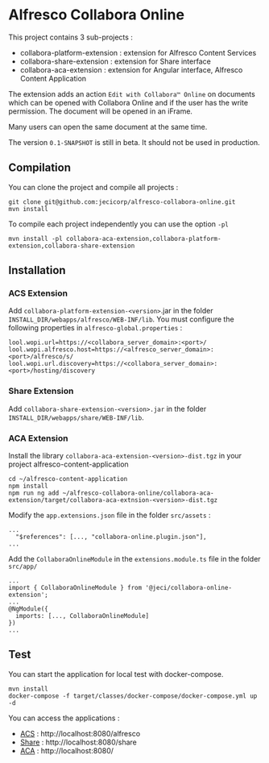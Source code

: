 # Alfresco Collabora Online

This project contains 3 sub-projects :
* collabora-platform-extension : extension for Alfresco Content Services
* collabora-share-extension : extension for Share interface
* collabora-aca-extension : extension for Angular interface, Alfresco Content Application

The extension adds an action `Edit with Collabora™ Online` on documents which can be opened with Collabora Online and if the user has the write permission. The document will be opened in an iFrame.

Many users can open the same document at the same time.

The version `0.1-SNAPSHOT` is still in beta. It should not be used in production.

## Compilation

You can clone the project and compile all projects :

```
git clone git@github.com:jecicorp/alfresco-collabora-online.git
mvn install
```

To compile each project independently you can use the option `-pl`

```
mvn install -pl collabora-aca-extension,collabora-platform-extension,collabora-share-extension
```

## Installation

### ACS Extension

Add `collabora-platform-extension-<version>`.jar in the folder `INSTALL_DIR/webapps/alfresco/WEB-INF/lib`.
You must configure the following properties in `alfresco-global.properties` :

```
lool.wopi.url=https://<collabora_server_domain>:<port>/
lool.wopi.alfresco.host=https://<alfresco_server_domain>:<port>/alfresco/s/
lool.wopi.url.discovery=https://<collabora_server_domain>:<port>/hosting/discovery
```

### Share Extension

Add `collabora-share-extension-<version>.jar` in the folder `INSTALL_DIR/webapps/share/WEB-INF/lib`.

### ACA Extension

Install the library `collabora-aca-extension-<version>-dist.tgz` in your project alfresco-content-application
```
cd ~/alfresco-content-application
npm install
npm run ng add ~/alfresco-collabora-online/collabora-aca-extension/target/collabora-aca-extnsion-<version>-dist.tgz
```

Modify the `app.extensions.json` file in the folder `src/assets` :
```
...
  "$references": [..., "collabora-online.plugin.json"],
...
```

Add the `CollaboraOnlineModule` in the `extensions.module.ts` file in the folder `src/app/`
```
...
import { CollaboraOnlineModule } from '@jeci/collabora-online-extension';
...
@NgModule({
  imports: [..., CollaboraOnlineModule]
})
...
```

## Test

You can start the application for local test with docker-compose.

```
mvn install
docker-compose -f target/classes/docker-compose/docker-compose.yml up -d
```

You can access the applications :
* [ACS](http://localhost:8080/alfresco) : http://localhost:8080/alfresco
* [Share](http://localhost:8080/share) : http://localhost:8080/share
* [ACA](http://localhost:8080/) : http://localhost:8080/
